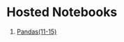 # Hosted Notebooks

1. [Pandas(11-15)](http://nbviewer.jupyter.org/github/prakhar21/100-Days-of-ML/blob/master/day3/Pandas%2811-15%29.ipynb)

